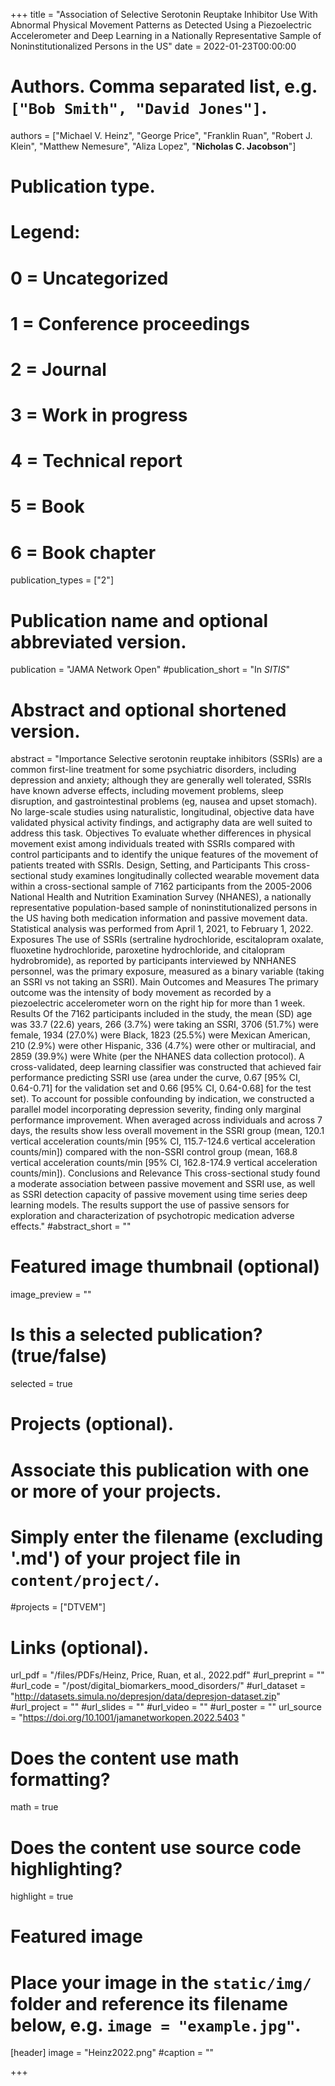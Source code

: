 +++
title = "Association of Selective Serotonin Reuptake Inhibitor Use With Abnormal Physical Movement Patterns as Detected Using a Piezoelectric Accelerometer and Deep Learning in a Nationally Representative Sample of Noninstitutionalized Persons in the US"
date = 2022-01-23T00:00:00

# Authors. Comma separated list, e.g. `["Bob Smith", "David Jones"]`.
authors = ["Michael V. Heinz", "George Price", "Franklin Ruan", "Robert J. Klein", "Matthew Nemesure", "Aliza Lopez", "**Nicholas C. Jacobson**"]

# Publication type.
# Legend:
# 0 = Uncategorized
# 1 = Conference proceedings
# 2 = Journal
# 3 = Work in progress
# 4 = Technical report
# 5 = Book
# 6 = Book chapter
publication_types = ["2"]

# Publication name and optional abbreviated version.
publication = "JAMA Network Open"
#publication_short = "In *SITIS*"

# Abstract and optional shortened version.
abstract = "Importance  Selective serotonin reuptake inhibitors (SSRIs) are a common first-line treatment for some psychiatric disorders, including depression and anxiety; although they are generally well tolerated, SSRIs have known adverse effects, including movement problems, sleep disruption, and gastrointestinal problems (eg, nausea and upset stomach). No large-scale studies using naturalistic, longitudinal, objective data have validated physical activity findings, and actigraphy data are well suited to address this task. Objectives  To evaluate whether differences in physical movement exist among individuals treated with SSRIs compared with control participants and to identify the unique features of the movement of patients treated with SSRIs. Design, Setting, and Participants  This cross-sectional study examines longitudinally collected wearable movement data within a cross-sectional sample of 7162 participants from the 2005-2006 National Health and Nutrition Examination Survey (NHANES), a nationally representative population-based sample of noninstitutionalized persons in the US having both medication information and passive movement data. Statistical analysis was performed from April 1, 2021, to February 1, 2022. Exposures  The use of SSRIs (sertraline hydrochloride, escitalopram oxalate, fluoxetine hydrochloride, paroxetine hydrochloride, and citalopram hydrobromide), as reported by participants interviewed by NNHANES personnel, was the primary exposure, measured as a binary variable (taking an SSRI vs not taking an SSRI). Main Outcomes and Measures  The primary outcome was the intensity of body movement as recorded by a piezoelectric accelerometer worn on the right hip for more than 1 week. Results  Of the 7162 participants included in the study, the mean (SD) age was 33.7 (22.6) years, 266 (3.7%) were taking an SSRI, 3706 (51.7%) were female, 1934 (27.0%) were Black, 1823 (25.5%) were Mexican American, 210 (2.9%) were other Hispanic, 336 (4.7%) were other or multiracial, and 2859 (39.9%) were White (per the NHANES data collection protocol). A cross-validated, deep learning classifier was constructed that achieved fair performance predicting SSRI use (area under the curve, 0.67 [95% CI, 0.64-0.71] for the validation set and 0.66 [95% CI, 0.64-0.68] for the test set). To account for possible confounding by indication, we constructed a parallel model incorporating depression severity, finding only marginal performance improvement. When averaged across individuals and across 7 days, the results show less overall movement in the SSRI group (mean, 120.1 vertical acceleration counts/min [95% CI, 115.7-124.6 vertical acceleration counts/min]) compared with the non-SSRI control group (mean, 168.8 vertical acceleration counts/min [95% CI, 162.8-174.9 vertical acceleration counts/min]). Conclusions and Relevance  This cross-sectional study found a moderate association between passive movement and SSRI use, as well as SSRI detection capacity of passive movement using time series deep learning models. The results support the use of passive sensors for exploration and characterization of psychotropic medication adverse effects."
#abstract_short = ""

# Featured image thumbnail (optional)
image_preview = ""

# Is this a selected publication? (true/false)
selected = true

# Projects (optional).
#   Associate this publication with one or more of your projects.
#   Simply enter the filename (excluding '.md') of your project file in `content/project/`.
#projects = ["DTVEM"]

# Links (optional).
url_pdf = "/files/PDFs/Heinz, Price, Ruan, et al., 2022.pdf"
#url_preprint = ""
#url_code = "/post/digital_biomarkers_mood_disorders/"
#url_dataset = "http://datasets.simula.no/depresjon/data/depresjon-dataset.zip"
#url_project = ""
#url_slides = ""
#url_video = ""
#url_poster = ""
url_source = "https://doi.org/10.1001/jamanetworkopen.2022.5403 "

# Does the content use math formatting?
math = true

# Does the content use source code highlighting?
highlight = true

# Featured image
# Place your image in the `static/img/` folder and reference its filename below, e.g. `image = "example.jpg"`.
[header]
image = "Heinz2022.png"
#caption = ""

+++

